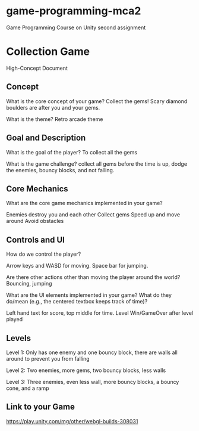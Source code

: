 # game-programming-mca2
Game Programming Course on Unity second assignment


# Collection Game
High-Concept Document

## Concept
What is the core concept of your game? Collect the gems! Scary diamond boulders are after you and your gems.

What is the theme? Retro arcade theme

## Goal and Description
What is the goal of the player? To collect all the gems

What is the game challenge? collect all gems before the time is up, dodge the enemies, bouncy blocks, and not falling.

## Core Mechanics
What are the core game mechanics implemented in your game?

Enemies destroy you and each other
Collect gems
Speed up and move around
Avoid obstacles

## Controls and UI
How do we control the player?

Arrow keys and WASD for moving. Space bar for jumping.

Are there other actions other than moving the player around the world? Bouncing, jumping

What are the UI elements implemented in your game? What do they do/mean (e.g., the centered textbox keeps track of time)?

Left hand text for score, top middle for time. Level Win/GameOver after level played

## Levels
Level 1: Only has one enemy and one bouncy block, there are walls all around to prevent you from falling

Level 2: Two enemies, more gems, two bouncy blocks, less walls

Level 3: Three enemies, even less wall, more bouncy blocks, a bouncy cone, and a ramp

## Link to your Game
https://play.unity.com/mg/other/webgl-builds-308031 
